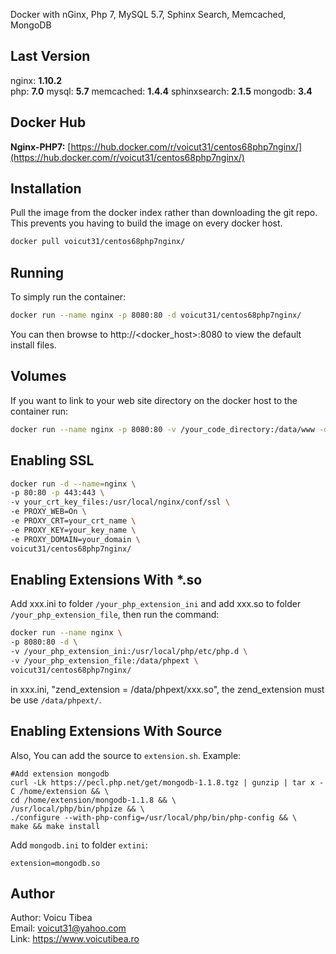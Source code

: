 Docker with nGinx, Php 7, MySQL 5.7, Sphinx Search, Memcached, MongoDB

## Last Version
nginx: **1.10.2**   
php:   **7.0**
mysql:   **5.7**
memcached:   **1.4.4**
sphinxsearch: **2.1.5**
mongodb:   **3.4**

## Docker Hub   
**Nginx-PHP7:** [https://hub.docker.com/r/voicut31/centos68php7nginx/](https://hub.docker.com/r/voicut31/centos68php7nginx/)   
   
## Installation
Pull the image from the docker index rather than downloading the git repo. This prevents you having to build the image on every docker host.
```sh
docker pull voicut31/centos68php7nginx/
```

## Running
To simply run the container:
```sh
docker run --name nginx -p 8080:80 -d voicut31/centos68php7nginx/
```
You can then browse to http://\<docker_host\>:8080 to view the default install files.

## Volumes
If you want to link to your web site directory on the docker host to the container run:
```sh
docker run --name nginx -p 8080:80 -v /your_code_directory:/data/www -d voicut31/centos68php7nginx/
```

## Enabling SSL
```sh
docker run -d --name=nginx \
-p 80:80 -p 443:443 \
-v your_crt_key_files:/usr/local/nginx/conf/ssl \
-e PROXY_WEB=On \
-e PROXY_CRT=your_crt_name \
-e PROXY_KEY=your_key_name \
-e PROXY_DOMAIN=your_domain \
voicut31/centos68php7nginx/
```

## Enabling Extensions With *.so
Add xxx.ini to folder ```/your_php_extension_ini``` and add xxx.so to folder ```/your_php_extension_file```, then run the command:   
```sh
docker run --name nginx \
-p 8080:80 -d \
-v /your_php_extension_ini:/usr/local/php/etc/php.d \
-v /your_php_extension_file:/data/phpext \
voicut31/centos68php7nginx/
```
in xxx.ini, "zend_extension = /data/phpext/xxx.so", the zend_extension must be use ```/data/phpext/```.   

## Enabling Extensions With Source
Also, You can add the source to ```extension.sh```. Example:   
```
#Add extension mongodb
curl -Lk https://pecl.php.net/get/mongodb-1.1.8.tgz | gunzip | tar x -C /home/extension && \
cd /home/extension/mongodb-1.1.8 && \
/usr/local/php/bin/phpize && \
./configure --with-php-config=/usr/local/php/bin/php-config && \
make && make install
```
Add ```mongodb.ini``` to folder ```extini```:   
```
extension=mongodb.so
```

## Author
Author: Voicu Tibea    
Email:  voicut31@yahoo.com       
Link:   https://www.voicutibea.ro

